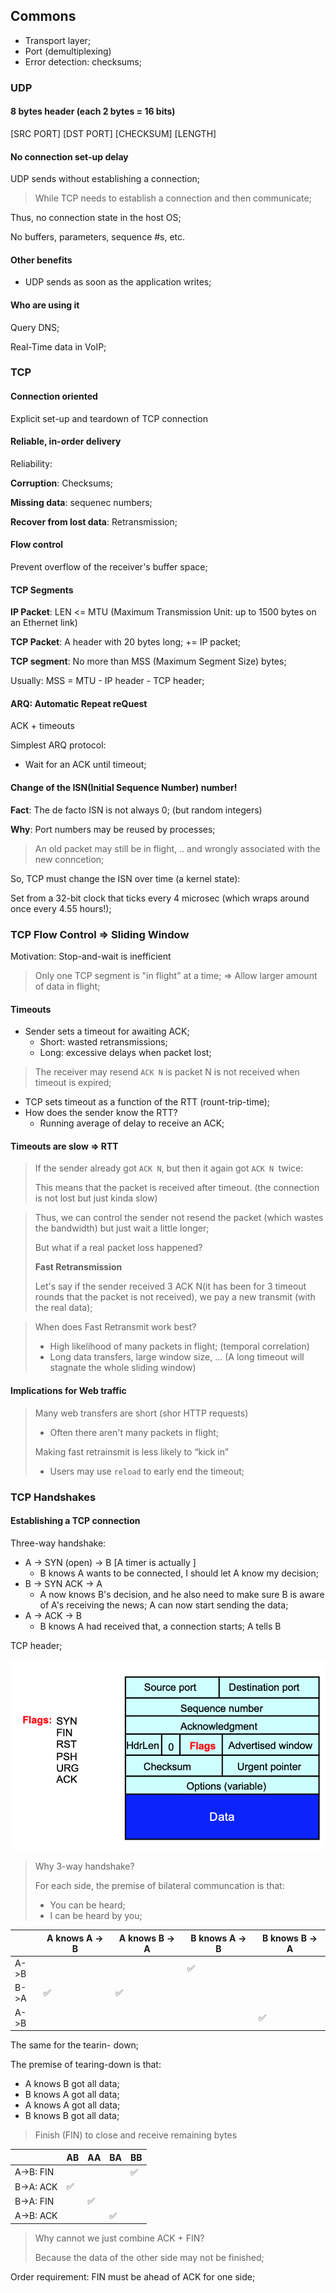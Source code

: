 ## Commons

- Transport layer;
- Port (demultiplexing)
- Error detection: checksums;

### UDP

#### 8 bytes header (each 2 bytes = 16 bits)

[SRC PORT] [DST PORT] [CHECKSUM] [LENGTH]

#### No connection set-up delay

UDP sends without establishing a connection;

> While TCP needs to establish a connection and then communicate;

Thus, no connection state in the host OS;

No buffers, parameters, sequence #s, etc.

#### Other benefits

* UDP sends as soon as the application writes;

#### Who are using it

Query DNS;

Real-Time data in VoIP;

### TCP

#### Connection oriented

Explicit set-up and teardown of TCP connection

#### Reliable, in-order delivery

Reliability:

**Corruption**: Checksums;

**Missing data**: sequenec numbers;

**Recover from lost data**: Retransmission;

#### Flow control

Prevent overflow of the receiver's buffer space;

#### TCP Segments

**IP Packet**: LEN <= MTU (Maximum Transmission Unit: up to 1500 bytes on an Ethernet link)

**TCP Packet**: A header with 20 bytes long; += IP packet;

**TCP segment**: No more than MSS (Maximum Segment Size) bytes;

Usually: MSS = MTU - IP header - TCP header;

#### ARQ: Automatic Repeat reQuest

ACK + timeouts

Simplest ARQ protocol:

- Wait for an ACK until timeout;

#### Change of the ISN(Initial Sequence Number) number!

**Fact**: The de facto ISN is not always 0; (but random integers)

**Why**: Port numbers may be reused by processes;

> An old packet may still be in flight, .. and wrongly associated with the new conncetion;

So, TCP must change the ISN over time (a kernel state):

Set from a 32-bit clock that ticks every 4 microsec (which wraps around once every 4.55 hours!);

### TCP Flow Control => Sliding Window

Motivation: Stop-and-wait is inefficient

> Only one TCP segment is "in flight" at a time; => Allow larger amount of data in flight;

#### Timeouts

- Sender sets a timeout for awaiting ACK;
  - Short: wasted retransmissions;
  - Long: excessive delays when packet lost;

> The receiver may resend `ACK N` is packet N is not received when timeout is expired;

- TCP sets timeout as a function of the RTT (rount-trip-time);
- How does the sender know the RTT?
  - Running average of delay to receive an ACK;

#### Timeouts are slow => RTT

> If the sender already got `ACK N`, but then it again got  `ACK N `twice:
>
> This means that the packet is received after timeout. (the connection is not lost but just kinda slow)

> Thus, we can control the sender not resend the packet (which wastes the bandwidth) but just wait a little longer;
>
> But what if a real packet loss happened?
>
> **Fast Retransmission**
>
> Let's say if the sender received 3 ACK N(it has been for 3 timeout rounds that the packet is not received), we pay a new transmit (with the real data);

> When does Fast Retransmit work best? 
>
> * High likelihood of many packets in flight; (temporal correlation)
> * Long data transfers, large window size, … (A long timeout will stagnate the whole sliding window)

#### Implications for Web traffic

> Many web transfers are short (shor HTTP requests)
>
> - Often there aren't many packets in flight;
>
> Making fast retrainsmit is less likely to “kick in”
>
> * Users may use `reload` to early end the timeout;

### TCP Handshakes

#### Establishing a TCP connection

Three-way handshake:

* A -> SYN (open) -> B  [A timer is actually ]
  * B knows A wants to be connected, I should let A know my decision;
* B -> SYN ACK -> A 
  * A now knows B's decision, and he also need to make sure B is aware of A's receiving the news; A can now start sending the data;
* A -> ACK -> B
  * B knows A had received that, a connection starts; A tells B 

TCP header;

![image-20201118170345517](image-20201118170345517.png)

> Why 3-way handshake?
>
> For each side, the premise of bilateral communcation is that:
>
> * You can be heard;
> * I can be heard by you;

|      | A knows A -> B | A knows B -> A | B knows A -> B | B knows B -> A |
| ---- | -------------- | -------------- | -------------- | -------------- |
| A->B |                |                | ✅              |                |
| B->A | ✅              | ✅              |                |                |
| A->B |                |                |                | ✅              |

The same for the tearin- down;

The premise of  tearing-down  is that:

* A knows B got all data;
* B knows A got all data;
* A knows A got all data;
* B knows B got all data;

> Finish (FIN) to close and receive remaining bytes

|           | AB   | AA   | BA   | BB   |
| --------- | ---- | ---- | ---- | ---- |
| A->B: FIN |      |      |      | ✅    |
| B->A: ACK | ✅    |      |      |      |
| B->A: FIN |      | ✅    |      |      |
| A->B: ACK |      |      | ✅    |      |

> Why cannot we just combine ACK + FIN?
>
> Because the data of the other side may not be finished;

Order requirement: FIN must be ahead of ACK for one side;